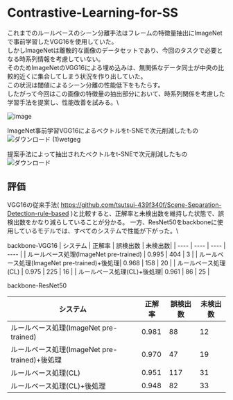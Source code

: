 # Contrastive-Learning-for-SS

これまでのルールベースのシーン分離手法はフレームの特徴量抽出にImageNetで事前学習したVGG16を使用していた。\
しかしImageNetは離散的な画像のデータセットであり、今回のタスクで必要となる時系列情報を考慮していない。\
そのためImageNetのVGG16による埋め込みは、無関係なデータ同士が中央の比較的近くに集合してしまう状況を作り出していた。\
この状況は閾値によるシーン分離の性能低下をもたらす。\
したがって今回はこの画像の特徴量の抽出部分において、時系列関係を考慮した学習手法を提案し、性能改善を試みる。\

![image](https://user-images.githubusercontent.com/55880071/185697419-ea60684d-a4cf-4471-9bba-038b0eb9091d.png)

ImageNet事前学習VGG16によるベクトルをt-SNEで次元削減したもの\
![ダウンロード (1)wetgeg](https://user-images.githubusercontent.com/55880071/185693909-de696ed7-fb00-42ae-b82e-4cb6eb4c1915.png)

提案手法によって抽出されたベクトルをt-SNEで次元削減したもの
![ダウンロード](https://user-images.githubusercontent.com/55880071/185745671-3aa24bb8-3242-461f-8bd2-0c95a11bd02d.png)

## 評価
VGG16の従来手法( https://github.com/tsutsui-439f340f/Scene-Separation-Detection-rule-based )と比較すると、正解率と未検出数を維持した状態で、誤検出数をかなり減らしていることが分かる。
一方、ResNet50をbackboneに使用しているモデルでは、すべてのシステムで性能が下がった。\

backbone-VGG16
|  システム  |  正解率  | 誤検出数 | 未検出数|
| ---- | ---- | ---- | ---- |
| ルールベース処理(ImageNet pre-trained)  | 0.995 | 404 | 3 |
| ルールベース処理(ImageNet pre-trained)+後処理| 0.968 | 158 | 20 |
| ルールベース処理(CL)  | 0.975 | 225 | 16 |
| ルールベース処理(CL)+後処理| 0.961 | 86 | 25 |

backbone-ResNet50

|  システム  |  正解率  | 誤検出数 | 未検出数|
| ---- | ---- | ---- | ---- |
| ルールベース処理(ImageNet pre-trained)  | 0.981 | 88 | 12 |
| ルールベース処理(ImageNet pre-trained)+後処理| 0.970 | 47 | 19 |
| ルールベース処理(CL)  | 0.951 | 117 | 31 |
| ルールベース処理(CL)+後処理| 0.948 | 82 | 33 |
